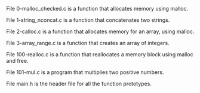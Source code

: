 File 0-malloc_checked.c is a function that allocates memory using malloc.


File 1-string_nconcat.c is a function that concatenates two strings.


File 2-calloc.c is a function that allocates memory for an array, using malloc.


File 3-array_range.c is a function that creates an array of integers.


File 100-realloc.c is a function that reallocates a memory block using malloc and free.


File 101-mul.c is a program that multiplies two positive numbers.


File main.h is the header file for all the function prototypes.
